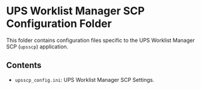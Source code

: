 # UPS Worklist Manager SCP Configuration Folder

This folder contains configuration files specific to the UPS Worklist Manager SCP (`upsscp`) application.

## Contents
- `upsscp_config.ini`: UPS Worklist Manager SCP Settings.